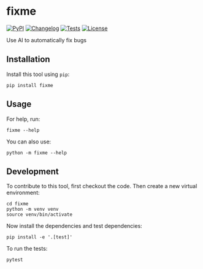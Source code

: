# fixme

[![PyPI](https://img.shields.io/pypi/v/fixme.svg)](https://pypi.org/project/fixme/)
[![Changelog](https://img.shields.io/github/v/release/helloworld/fixme?include_prereleases&label=changelog)](https://github.com/helloworld/fixme/releases)
[![Tests](https://github.com/helloworld/fixme/actions/workflows/test.yml/badge.svg)](https://github.com/helloworld/fixme/actions?query=workflow%3ATest)
[![License](https://img.shields.io/badge/license-Apache%202.0-blue.svg)](https://github.com/helloworld/fixme/blob/master/LICENSE)

Use AI to automatically fix bugs

## Installation

Install this tool using `pip`:

    pip install fixme

## Usage

For help, run:

    fixme --help

You can also use:

    python -m fixme --help

## Development

To contribute to this tool, first checkout the code. Then create a new virtual environment:

    cd fixme
    python -m venv venv
    source venv/bin/activate

Now install the dependencies and test dependencies:

    pip install -e '.[test]'

To run the tests:

    pytest
